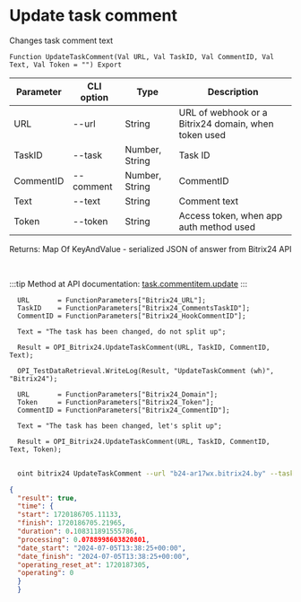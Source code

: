 ﻿---
sidebar_position: 4
---

# Update task comment
 Changes task comment text



`Function UpdateTaskComment(Val URL, Val TaskID, Val CommentID, Val Text, Val Token = "") Export`

  | Parameter | CLI option | Type | Description |
  |-|-|-|-|
  | URL | --url | String | URL of webhook or a Bitrix24 domain, when token used |
  | TaskID | --task | Number, String | Task ID |
  | CommentID | --comment | Number, String | CommentID |
  | Text | --text | String | Comment text |
  | Token | --token | String | Access token, when app auth method used |

  
  Returns:  Map Of KeyAndValue - serialized JSON of answer from Bitrix24 API

<br/>

:::tip
Method at API documentation: [task.commentitem.update](https://dev.1c-bitrix.ru/rest_help/tasks/task/commentitem/update.php)
:::
<br/>


```bsl title="Code example"
  URL       = FunctionParameters["Bitrix24_URL"];
  TaskID    = FunctionParameters["Bitrix24_CommentsTaskID"];
  CommentID = FunctionParameters["Bitrix24_HookCommentID"];
  
  Text = "The task has been changed, do not split up";
  
  Result = OPI_Bitrix24.UpdateTaskComment(URL, TaskID, CommentID, Text);
  
  OPI_TestDataRetrieval.WriteLog(Result, "UpdateTaskComment (wh)", "Bitrix24");
  
  URL       = FunctionParameters["Bitrix24_Domain"];
  Token     = FunctionParameters["Bitrix24_Token"];
  CommentID = FunctionParameters["Bitrix24_CommentID"];
  
  Text = "The task has been changed, let's split up";
  
  Result = OPI_Bitrix24.UpdateTaskComment(URL, TaskID, CommentID, Text, Token);
```



```sh title="CLI command example"
    
  oint bitrix24 UpdateTaskComment --url "b24-ar17wx.bitrix24.by" --task "1082" --comment "2936" --text "The task has been changed, let's split up" --token "fe3fa966006e9f06006b12e400000001000..."

```

```json title="Result"
{
  "result": true,
  "time": {
  "start": 1720186705.11133,
  "finish": 1720186705.21965,
  "duration": 0.108311891555786,
  "processing": 0.0788998603820801,
  "date_start": "2024-07-05T13:38:25+00:00",
  "date_finish": "2024-07-05T13:38:25+00:00",
  "operating_reset_at": 1720187305,
  "operating": 0
  }
  }
```
